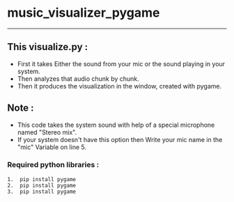 # music_visualizer_pygame

<hr>

## This visualize.py :
- First it takes Either the sound from your mic or the sound playing in your system.
- Then analyzes that audio chunk by chunk.
- Then it produces the visualization in the window, created with pygame.

## Note :
- This code takes the system sound with help of a special  microphone named "Stereo mix".
- If your system doesn't have this option then Write your mic name in the "mic" Variable on line 5.

### Required python libraries : 

```
1.  pip install pygame 
2.  pip install pygame 
3.  pip install pygame
```
